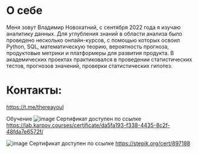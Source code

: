 # О себе
Меня зовут Владимир Новохатний, с сентября 2022 года я изучаю аналитику данных. Для углубления знаний в области анализа было проведено несколько онлайн-курсов, с помощью которых освоил Python, SQL, математическую теорию, вероятность прогноза, продуктовые метрики и платформеры для развития продукта. В академических проектах практиковался в проведении статистических тестов, прогнозов значений, проверки статистических гипотез.

# Контакты:
https://t.me/thereayoul

Обучение
![image](https://github.com/thereayoul/thereayoul/assets/147384303/61324407-5822-4fba-9370-89e5e5d079f7)
Сертификат доступен по ссылке https://lab.karpov.courses/certificate/da5fa193-f338-4435-8c2f-48fda7e6572f/

![image](https://github.com/thereayoul/thereayoul/assets/147384303/25dbc6f5-d2e8-44b5-b8a9-4523599880f3)
Сертификат доступен по ссылке https://stepik.org/cert/897188
